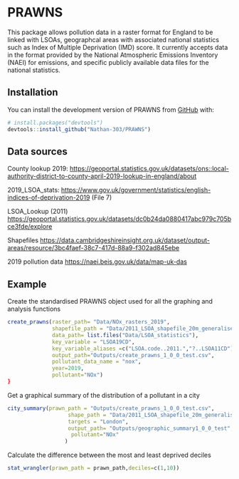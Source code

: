 
# PRAWNS


This package allows pollution data in a raster format for England to be linked
with LSOAs, geographcal areas with associated national statistics such as Index
of Multiple Deprivation (IMD) score. It currently accepts data in the format
provided by the National Atmospheric Emissions Inventory (NAEI) for emissions,
and specific publicly available data files for the national statistics.
<!-- badges: start -->
<!-- badges: end -->



## Installation

You can install the development version of PRAWNS from [GitHub](https://github.com/) with:



``` r
# install.packages("devtools")
devtools::install_github("Nathan-303/PRAWNS")
```

## Data sources

County lookup 2019:
https://geoportal.statistics.gov.uk/datasets/ons::local-authority-district-to-county-april-2019-lookup-in-england/about

2019_LSOA_stats:
https://www.gov.uk/government/statistics/english-indices-of-deprivation-2019 (File 7)

LSOA_Lookup (2011)
https://geoportal.statistics.gov.uk/datasets/dc0b24da0880417abc979c705bce3fde/explore

Shapefiles
https://data.cambridgeshireinsight.org.uk/dataset/output-areas/resource/3bc4faef-38c7-417d-88a9-f302ad845ebe

2019 pollution data
https://naei.beis.gov.uk/data/map-uk-das

## Example

Create the standardised PRAWNS object used for all the graphing and analysis 
functions
``` r
create_prawns(raster_path= "Data/NOx_rasters_2019",
              shapefile_path = "Data/2011_LSOA_shapefile_20m_generalised",
              data_path= list.files("Data/LSOA_statistics"),
              key_variable = "LSOA19CD",
              key_variable_aliases =c("LSOA.code..2011.","?..LSOA11CD"),
              output_path="Outputs/create_prawns_1_0_0_test.csv",
              pollutant_data_name = "nox",
              year=2019,
              pollutant="NOx")
}
```

Get a graphical summary of the distribution of a pollutant in a city
``` r
city_summary(prawn_path = "Outputs/create_prawns_1_0_0_test.csv",
                   shape_path = "Data/2011_LSOA_shapefile_20m_generalised",
                   targets = "London",
                   output_path= "Outputs/geographic_summary1_0_0_test",
                    pollutant="NOx"
                  )
```

Calculate the difference between the most and least deprived deciles
``` r
stat_wrangler(prawn_path = prawn_path,deciles=c(1,10))
```
